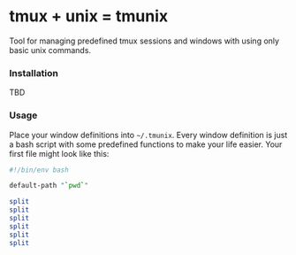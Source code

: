 # tmux + unix = tmunix

Tool for managing predefined tmux sessions and windows with using only
basic unix commands.

### Installation

TBD

### Usage

Place your window definitions into `~/.tmunix`. Every window definition
is just a bash script with some predefined functions to make your life
easier. Your first file might look like this:

``` bash
#!/bin/env bash

default-path "`pwd`"

split
split
split
split
split
split
```
